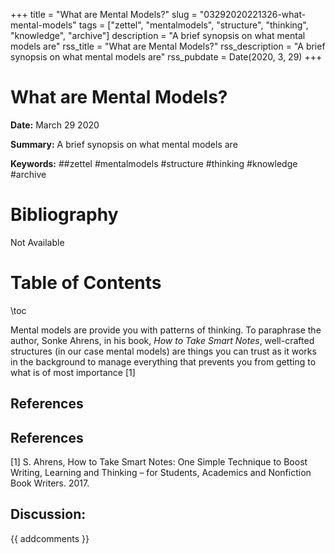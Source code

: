 +++
title = "What are Mental Models?"
slug = "03292020221326-what-mental-models"
tags = ["zettel", "mentalmodels", "structure", "thinking", "knowledge", "archive"]
description = "A brief synopsis on what mental models are"
rss_title = "What are Mental Models?"
rss_description = "A brief synopsis on what mental models are"
rss_pubdate = Date(2020, 3, 29)
+++



What are Mental Models?
=========

**Date:** March 29 2020

**Summary:** A brief synopsis on what mental models are

**Keywords:** ##zettel #mentalmodels #structure #thinking #knowledge  #archive

Bibliography
==========

Not Available

Table of Contents
=========

\toc

Mental models are provide you with patterns of thinking. To paraphrase the author, Sonke Ahrens, in his book, *How to Take Smart Notes*, well-crafted structures (in our case mental models) are things you can trust as it works in the background to manage everything that prevents you from getting to what is of most importance [1]

## References

## References

[1] S. Ahrens, How to Take Smart Notes: One Simple Technique to Boost Writing, Learning and Thinking – for Students, Academics and Nonfiction Book Writers. 2017.
## Discussion: 

{{ addcomments }}
